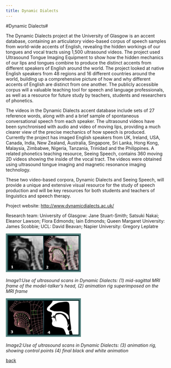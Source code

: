 ```yaml
---
title: Dynamic Dialects
---
```


#Dynamic Dialects#

The Dynamic Dialects project at the University of Glasgow is an accent database, containing an articulatory video-based corpus of speech samples from world-wide accents of English, revealing the hidden workings of our tongues and vocal tracts using 1,500 ultrasound videos. The project used Ultrasound Tongue Imaging Equipment to show how the hidden mechanics of our lips and tongues combine to produce the distinct accents from different speakers of English around the world. The project looked at native English speakers from 48 regions and 16 different countries around the world, building up a comprehensive picture of how and why different accents of English are distinct from one another. The publicly accessible corpus will a valuable teaching tool for speech and language professionals, as well as a resource for future study by teachers, students and researchers of phonetics.

The videos in the Dynamic Dialects accent database include sets of 27 reference words, along with and a brief sample of spontaneous conversational speech from each speaker. The ultrasound videos have been synchronised with audio and video of moving lips, providing a much clearer view of the precise mechanics of how speech is produced. Currently the project has imaged English speakers from UK, Ireland, USA, Canada, India, New Zealand, Australia, Singapore, Sri Lanka, Hong Kong, Malaysia, Zimbabwe, Nigeria, Tanzania, Trinidad and the Philippines. A related phonetics teaching resource, Seeing Speech, contains 360 moving 2D videos showing the inside of the vocal tract. The videos were obtained using ultrasound tongue imaging and magnetic resonance imaging technology. 

These two video-based corpora, Dynamic Dialects and Seeing Speech, will provide a unique and extensive visual resource for the study of speech production and will be key resources for both students and teachers of linguistics and speech therapy.

Project website: http://www.dynamicdialects.ac.uk/

Research team: University of Glasgow: Jane Stuart-Smith; Satsuki Nakai; Eleanor Lawson; Flora Edmonds; Iain Edmonds; Queen Margaret University: James Scobbie; UCL: David Beavan; Napier University: Gregory Leplatre

![image: Use of ultrasound scans in Dynamic Dialects: (1) mid-sagittal MRI frame of the model-talker’s head, (2) animation rig superimposed on the MRI frame](Images/05a.jpg)

_Image1:Use of ultrasound scans in Dynamic Dialects: (1) mid-sagittal MRI frame of the model-talker’s head, (2) animation rig superimposed on the MRI frame_

![image1: Use of ultrasound scans in Dynamic Dialects: (3) animation rig, showing control points (4) final black and white animation](Images/05b.jpg)

_Image2:Use of ultrasound scans in Dynamic Dialects: (3) animation rig, showing control points (4) final black and white animation_

[back](./)